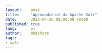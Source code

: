 ```yaml
---
layout:    post
title:     "Wprowadzenie do Apache Solr"
date:      2022-04-26 08:00:00 +0100
published: true
lang:      pl
author:    mbachorz
tags:
- solr
---
```

